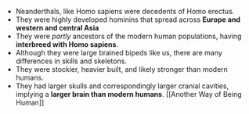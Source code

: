 - Neanderthals, like Homo sapiens were decedents of Homo erectus.
- They were highly developed hominins that spread across **Europe and western and central Asia**
- They were *partly* ancestors of the modern human populations, having **interbreed with Homo sapiens**.
- Although they were large brained bipeds like us, there are many differences in skills and skeletons.
- They were stockier, heavier built, and likely stronger than modern humans.
- They had larger skulls and correspondingly larger cranial cavities, implying a **larger brain than modern humans**.
[[Another Way of Being Human]]
